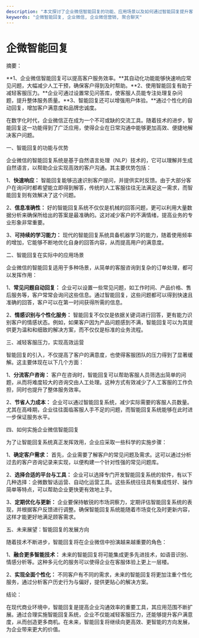 ```yaml
---
description: "本文探讨了企业微信智能回复的功能、应用场景以及如何通过智能回复提升客户沟通效率和用户体验。"
keywords: "企微智能回复, 企业微信, 企业微信营销, 聚合聊天"
---
```

# 企微智能回复

摘要：

**1、企业微信智能回复可以提高客户服务效率。**其自动化功能能够快速响应常见问题，大幅减少人工干预，确保客户得到及时帮助。**2、使用智能回复有助于减轻客服压力。**企业可通过设置常见问答库，使客服人员能专注处理复杂问题，提升整体服务质量。**3、智能回复还可以增强用户体验。**通过个性化的自动回复，增加客户满意度和品牌忠诚度。

在数字化时代，企业微信正在成为一个不可或缺的交流工具。随着技术的进步，智能回复这一功能得到了广泛应用，使得企业在日常沟通中能够更加高效、便捷地解决客户问题。

一、智能回复的功能与优势

企业微信的智能回复系统是基于自然语言处理（NLP）技术的，它可以理解并生成自然语言，以帮助企业实现高效的客户沟通。其主要优势包括：

1、**快速响应：** 智能回复能够迅速识别客户提问，并提供实时反馈。由于大部分客户在询问时都希望能立即得到解答，传统的人工客服往往无法满足这一需求，而智能回复则有效解决了这个问题。

2、**信息准确性：** 好的智能回复系统不仅仅是机械的回答问题，更可以利用大量数据分析来确保所给出的答案是最准确的。这对减少客户的不满情绪，提高业务的专业形象非常重要。

3、**可持续的学习能力：** 现代的智能回复系统具备机器学习的能力，随着使用频率的增加，它能够不断地优化自身的回答内容，从而提高用户的满意度。

二、智能回复在实际中的应用场景

企业微信的智能回复适用于多种场景，从简单的客服咨询到复杂的订单处理，都可以发挥作用：

1、**常见问题自动回复：** 企业可以设置一些常见问题，如工作时间、产品价格、售后服务等，客户常常会询问这些信息。通过智能回复，这些问题都可以得到快速且准确的回答，客户可以在第一时间获得所需的信息。

2、**情感识别与个性化服务：** 智能回复不仅仅是依据关键词进行回答，更有能力识别客户的情感状态。例如，如果客户因为产品问题感到不满，智能回复可以为其提供更为温和和细致的解决方案，而不仅仅是标准的业务流程。

三、减轻客服压力，实现高效运营

智能回复的引入，不仅提高了客户的满意度，也使得客服团队的压力得到了显著缓解。这主要体现在以下几个方面：

1、**分流客户咨询：** 客户在咨询时，智能回复可以帮助客服人员筛选出简单的问题，从而将难度较大的咨询交由人工处理。这种方式有效减少了人工客服的工作负担，同时也提升了整体服务效率。

2、**节省人力成本：** 企业可以通过智能回复系统，减少实际需要的客服人员数量。尤其在高峰期，企业往往面临客服人手不足的问题，而智能回复系统能够在此时进一步保证服务水平。

四、如何实施企业微信智能回复

为了让智能回复系统真正发挥效用，企业应采取一些科学的实施步骤：

1、**确定客户需求：** 首先，企业需要了解客户的常见问题及需求。这可以通过分析过去的客户咨询记录来实现，以便构建一个针对性强的常见问题库。

2、**选择合适的平台与工具：** 企业可以选择专门开发智能回复系统的软件，有以下几种选择：企微数智话运营、自动化运营工具。这些系统往往具有集成性好、操作简单等特点，可以帮助企业更快更有效地上手。

3、**定期优化与更新：** 企业要保持敏锐的市场洞察力，定期评估智能回复系统的表现，并根据客户反馈进行调整。确保智能回复系统能随着市场变化及时更新内容，这样才能更好地满足顾客需求。

五、未来展望：智能回复的发展方向

随着技术不断进步，智能回复将在企业微信中扮演越来越重要的角色：

1、**融合更多智能技术：** 未来的智能回复将可能集成更多先进技术，如语音识别、情感分析等。这种多元化的服务可以使得企业在客服体验上更上一层楼。

2、**实现全面个性化：** 不同客户有不同的需求，未来的智能回复将更加注重个性化服务，通过分析客户历史行为与偏好，提供更贴心的解决方案。

结论：

在现代商业环境中，智能回复是提高企业沟通效率的重要工具，其应用范围不断扩展。通过合理实施智能回复系统，企业不仅能减轻客服压力，还能够提升客户满意度，从而创造更多商机。在未来，智能回复将继续向更高效、更智能的方向发展，为企业带来更大的价值。
